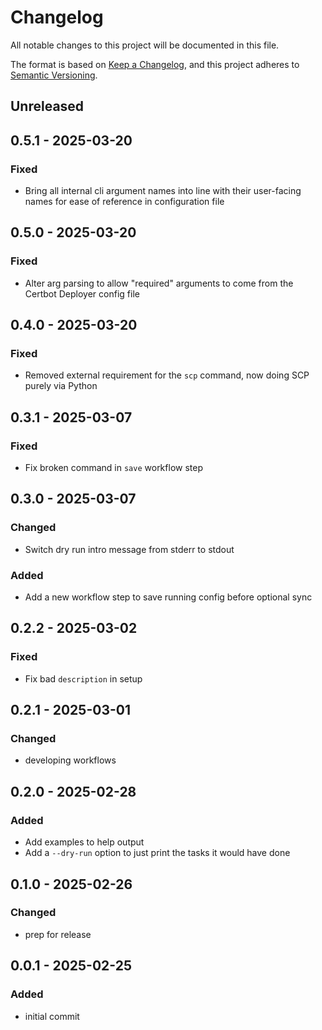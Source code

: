 # Changelog
All notable changes to this project will be documented in this file.

The format is based on [Keep a Changelog](https://keepachangelog.com/en/1.0.0/), and this project adheres to [Semantic Versioning](https://semver.org/spec/v2.0.0.html).

## Unreleased

## 0.5.1 - 2025-03-20
### Fixed
- Bring all internal cli argument names into line with their user-facing names for ease of reference in configuration file

## 0.5.0 - 2025-03-20
### Fixed
- Alter arg parsing to allow "required" arguments to come from the Certbot Deployer config file

## 0.4.0 - 2025-03-20
### Fixed
- Removed external requirement for the `scp` command, now doing SCP purely via Python

## 0.3.1 - 2025-03-07
### Fixed
- Fix broken command in `save` workflow step

## 0.3.0 - 2025-03-07
### Changed
- Switch dry run intro message from stderr to stdout

### Added
- Add a new workflow step to save running config before optional sync

## 0.2.2 - 2025-03-02
### Fixed
- Fix bad `description` in setup

## 0.2.1 - 2025-03-01
### Changed
- developing workflows

## 0.2.0 - 2025-02-28
### Added
- Add examples to help output
- Add a `--dry-run` option to just print the tasks it would have done

## 0.1.0 - 2025-02-26
### Changed
- prep for release

## 0.0.1 - 2025-02-25
### Added
- initial commit
